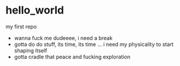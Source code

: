 # hello_world
my first repo
- wanna fuck me dudeeee, i need a break
- gotta do do stuff, its time, its time ... i need my physicality to start shaping itself
- gotta cradle that peace and fucking exploration
